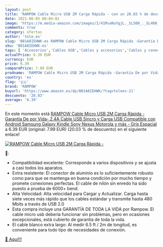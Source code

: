 ```yaml
---
layout: post
title: 'RAMPOW Cable Micro USB 2M Carga Rápida - con un 20.03 % de descuento'
date: 2021-06-05 08:04:01
image: 'https://m.media-amazon.com/images/I/41MvaNuYgjL._SL500_._SL400_.jpg'
comments: true
category: ofertas
author: 'tole.es'
slug: 'B01A8IEHWK-es RAMPOW Cable Micro USB 2M Carga Rápida -Garantía De por...'
sku: 'B01A8IEHWK-es'
tags: [ 'Accesorios','Cables USB','Cables y accesorios','Cables y conectores','Informática','android','rampow', ]
actualPrice: 6.39 EUR
currency: EUR
price: 6.39
comparePrice: 7.99 EUR
prodname: 'RAMPOW Cable Micro USB 2M Carga Rápida -Garantía De por Vida- 2.4A Cable USB Sincro y Carga USB Compatible con Android  Samsung Galaxy  Kindle  Sony  Nexus  Motorola y más - Gris Espacial'
country: 'es'
flag: '🇪🇸'
brand: 'RAMPOW'
buyurl: 'https://www.amazon.es/dp/B01A8IEHWK/?tag=tolees-21'
descuento: '20.03'
average: '6.39'
---
```


En este momento está [RAMPOW Cable Micro USB 2M Carga Rápida -Garantía De por Vida- 2.4A Cable USB Sincro y Carga USB Compatible con Android  Samsung Galaxy  Kindle  Sony  Nexus  Motorola y más - Gris Espacial](https://www.amazon.es/dp/B01A8IEHWK/?tag=tolees-21) a 6.39 EUR (original: 7.99 EUR) (20.03 %  de descuento) en el siguiente enlace!

[![RAMPOW Cable Micro USB 2M Carga Rápida -](https://m.media-amazon.com/images/I/41MvaNuYgjL._SL500_._SL400_.jpg)](https://www.amazon.es/dp/B01A8IEHWK/?tag=tolees-21)

🔎:

- Compatibilidad excelente: Corresponde a varios dispositivos y se ajusta a casi todos los aparatos.
- Extra resistente: El conector de aluminio es lo suficientemente robusto como para que se mantenga en buena condición por mucho tiempo y promete conexiones perfectas. El cable de nilón sin enredo ha sido puesto a prueba de 6000+ bend.
- Alta Velocidad: Alta velocidad para Cargar y Actualizar. Carga hasta siete veces más rápido que los cables estándar y transmite hasta 480 Mbits a través de USB 2.0
- Esta compra incluye una GARANTÍA DE TODA LA VIDA por Rampow. El cable micro usb debería funcionar sin problemas, pero en ocasiones excepcionales, está cubierto de garantía de toda la vida.
- El cable blanco extra largo: Al medir 6.5 ft / 2m de longitud, es conveniente para todo tipo de necesidades de conexión.

[🛒 Aquí!!!](https://www.amazon.es/dp/B01A8IEHWK/?tag=tolees-21)
